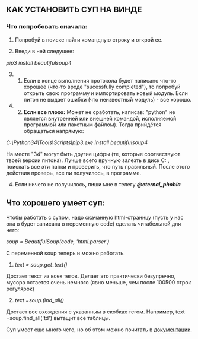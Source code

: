 ## КАК УСТАНОВИТЬ СУП НА ВИНДЕ

### Что попробовать сначала:

1. Попробуй в поиске найти командную строку и открой ее.

2. Введи в ней следущее:

<i>pip3 install beautifulsoup4</i>

3. 1) Если в конце выполнения протокола будет написано что-то хорошее (что-то вроде "sucessfully completed"), то попробуй открыть свою программу 
и импортировать новый модуль. Если питон не выдает ошибки (что неизвестный модуль) - все хорошо.

3. 2) <b>Если все плохо:</b> Может не сработать, написав: "python" не является внутренней или внешней командой, исполняемой 
программой или пакетным файлом).
Тогда прийдётся обращаться напрямую:

<i>C:\Python34\Tools\Scripts\pip3.exe install beautifulsoup4</i>

На месте "34" могут быть другие цифры (те, которые соотвествуют твоей версии питона). Лучше всего вручную залезть в диск С: , поискать все эти папки
и проверить, что путь правильный. После этого действия проверь, все ли получилось, в программе.

4. Если ничего не получилось, пиши мне в телегу <i><b>@eternal_phobia</b></i>

## Что хорошего умеет суп:

Чтобы работать с супом, надо скачанную html-страницу (пусть у нас она в будет записана в переменную code) сделать читабельной для него:

<i>soup = BeautifulSoup(code, 'html.parser')</i>

C переменной soup теперь и можно работать.

1. <i> text = soup.get_text() </i>

Достает текст из всех тегов. Делает это практически безупречно, мусора остается очень немного (явно меньше, чем после 100500 строк регулярок)

2. <i>text =soup.find_all()</i>

Достает все вхождения с указанным в скобках тегом. Например, text =soup.find_all('td') вытащит все таблицы.

Суп умеет еще много чего, но об этом можно почитать в [документации](https://www.crummy.com/software/BeautifulSoup/bs4/doc/).